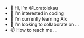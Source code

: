 - 👋 Hi, I’m @Loratolekau
- 👀 I’m interested in coding
- 🌱 I’m currently learning Alx
- 💞️ I’m looking to collaborate on ...
- 📫 How to reach me ...

<!---
Loratolekau/Loratolekau is a ✨ special ✨ repository because its `README.md` (this file) appears on your GitHub profile.
You can click the Preview link to take a look at your changes.
--->
